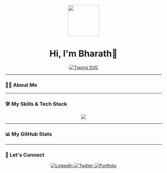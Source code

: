 <div align="center">
  <img src="https://media.giphy.com/media/M9gbBd9nbDrOTu1Mqx/giphy.gif" width="100"/>
  <h1>Hi, I'm Bharath👋</h1>
  <a href="https://git.io/typing-svg">
     <img src="https://readme-typing-svg.demolab.com?font=Fira+Code&weight=600&size=25&pause=1000&color=33F7F7&center=true&vCenter=true&wdth=435&lines=Open+Source+Developer;Robotics+%26+AI+Engineer;Full-Stack+Enthusiast" alt="Typing SVG"/>
  </a>
</div>

---

### 👨‍💻 About Me


---

### 🛠️ My Skills & Tech Stack
<p align="center">
  <a href="https://skillicons.dev">
    <img src="https://skillicons.dev/icons?i=js,html,css,react,nodejs,express,mongodb,git,vscode,figma&perline=5" />
  </a>
</p>

---

### 📊 My GitHub Stats


---

### 🤝 Let's Connect
<p align="center">
  <a href="https://www.linkedin.com/in/bharath-kukka/" target="_blank">
    <img src="https://img.shields.io/badge/LinkedIn-0077B5?style=for-the-badge&logo=linkedin&logoColor=white" alt="LinkedIn">
  </a>
  <a href="https://x.com/Bharathkukka" target="_blank">
    <img src="https://img.shields.io/badge/Twitter-1DA1F2?style=for-the-badge&logo=twitter&logoColor=white" alt="Twitter">
  </a>
  <a href="https://bhaarath22.github.io" target="_blank">
    <img src="https://img.shields.io/badge/Portfolio-FF5722?style=for-the-badge&logo=domain&logoColor=white" alt="Portfolio">
  </a>
</p>
